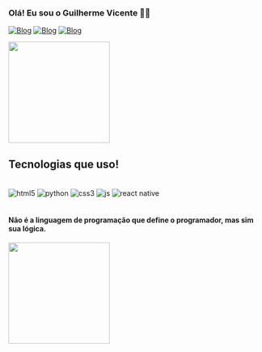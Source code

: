 ### Olá! Eu sou o Guilherme Vicente 🚀🚀

[![Blog](https://img.shields.io/badge/Instagram-E4405F?style=for-the-badge&logo=instagram&logoColor=white)](https://www.instagram.com/guivicenteee/)
[![Blog](https://img.shields.io/badge/LinkedIn-0077B5?style=for-the-badge&logo=linkedin&logoColor=white)](https://www.linkedin.com/in/guilherme-vicentee/)
[![Blog](https://img.shields.io/badge/Twitter-1DA1F2?style=for-the-badge&logo=twitter&logoColor=white)](https://twitter.com/oguilhermesssv)

<a href="https://github.com/guilhermevicente-hub/github-readme-stats">
  <img height=200 align="center" src="https://github-readme-stats.vercel.app/api?username=guilhermevicente-hub" />
</a>

## Tecnologias que uso!

<div style="display: inline_block"></br>
    <img align="center" alt="html5" src="https://img.shields.io/badge/HTML5-E34F26?style=for-the-badge&logo=html5&logoColor=white">
    <img align="center" alt="python" src="https://img.shields.io/badge/Python-14354C?style=for-the-badge&logo=python&logoColor=white">
    <img align="center" alt="css3" src="https://img.shields.io/badge/CSS3-1572B6?style=for-the-badge&logo=css3&logoColor=white">
    <img align="center" alt="js" src="https://img.shields.io/badge/JavaScript-323330?style=for-the-badge&logo=javascript&logoColor=F7DF1E">
    <img align="center" alt="react native" src="https://img.shields.io/badge/React_Native-20232A?style=for-the-badge&logo=react&logoColor=61DAFB">
</div></br>

#### Não é a linguagem de programação que define o programador, mas sim sua lógica. 


<a href="https://github.com/guilhermevicente-hub/convoychat">
  <img height=200 align="center" src="https://github-readme-stats.vercel.app/api/top-langs?username=guilhermevicente-hub&layout=compact&langs_count=8&card_width=320" />
</a>
